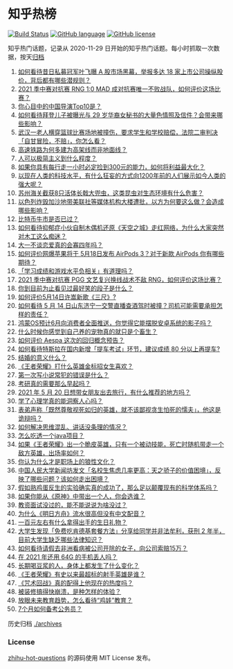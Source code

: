 # 知乎热榜
[![Build Status](https://github.com/ToWeLong/zhihu-hot-questions/workflows/CI/badge.svg)](https://github.com/ToWeLong/zhihu-hot-questions/actions)
[![GitHub language](https://img.shields.io/badge/language-golang-orange.svg)](https://golang.org/)
[![GitHub license](https://img.shields.io/github/license/ToWeLong/zhihu-hot-questions)](https://github.com/ToWeLong/zhihu-hot-questions/blob/main/LICENSE)

知乎热门话题，记录从 2020-11-29 日开始的知乎热门话题。每小时抓取一次数据，按天[归档](./archives)

<!-- BEGIN -->

1. [如何看待昔日私募冠军叶飞曝 A 股市场黑幕，举报多达 18 家上市公司操纵股价，背后都有哪些潜规则？](https://www.zhihu.com/question/459558051)
1. [2021 季中赛对抗赛 RNG 1:0 MAD 成对抗赛唯一不败战队，如何评价这场比赛？](https://www.zhihu.com/question/459644598)
1. [你心目中的中国导演Top10是？](https://www.zhihu.com/question/314257835)
1. [如何看待拜登儿子被曝光与 29 岁华裔女秘书的大量色情照及信件？会带来哪些影响？](https://www.zhihu.com/question/458657086)
1. [武汉一老人横穿篮球比赛场地被撞伤，要求学生和学校赔偿，法院二审判决「自甘冒险，不赔」，你怎么看？](https://www.zhihu.com/question/458886791)
1. [高速铁路为何多建为高架线而非地面线？](https://www.zhihu.com/question/308170553)
1. [人可以极简主义到什么程度？](https://www.zhihu.com/question/313020218)
1. [如果你具有每行走一小时必定捡到300元的能力，如何将利益最大化？](https://www.zhihu.com/question/439876862)
1. [以现在人类的科技水平，有什么狂妄的方式向1200年前的人们展示如今人类的强大呢？](https://www.zhihu.com/question/456628031)
1. [苏州海关截获8只活体长戟大兜虫，这类昆虫对生态环境有什么危害？](https://www.zhihu.com/question/459391470)
1. [以色列炸毁加沙地带美联社等媒体机构大楼遭批，以方为何要这么做？会造成哪些影响？](https://www.zhihu.com/question/459696493)
1. [比特币牛市是否已过？](https://www.zhihu.com/question/452808080)
1. [如何看待抑郁症小伙自制木偶机还原《天空之城》走红网络，为什么大家突然对木工这么痴迷？](https://www.zhihu.com/question/459454868)
1. [大一不谈恋爱真的会寡四年吗？](https://www.zhihu.com/question/453236394)
1. [如何评价网爆苹果将于 5月18日发布 AirPods 3？对于新款 AirPods 你有哪些期待？](https://www.zhihu.com/question/459436442)
1. [「学习成绩和游戏水平负相关」有道理吗？](https://www.zhihu.com/question/459296389)
1. [2021 季中赛对抗赛 PGG 文艺复兴换线战术不敌 RNG，如何评价这场比赛？](https://www.zhihu.com/question/459612622)
1. [你到目前为止看见过最好笑的段子是什么？](https://www.zhihu.com/question/297417967)
1. [如何评价5月14日许嵩新歌《三尺》?](https://www.zhihu.com/question/459310125)
1. [如何看待 5 月 14 日山东济宁一交警直播查酒驾时被撞？司机可能需要承担怎样的责任？](https://www.zhihu.com/question/459588410)
1. [鸿蒙OS预计6月向消费者全面推送，你觉得它能摆脱安卓系统的影子吗？](https://www.zhihu.com/question/458183232)
1. [什么时候你感觉到自己养的宠物真的就只是个畜生？](https://www.zhihu.com/question/344278401)
1. [如何评价 Aespa 这次的回归概念预告？](https://www.zhihu.com/question/459521240)
1. [如何看待特斯拉在国内新增「提车考试」环节，建议成绩 80 分以上再提车?](https://www.zhihu.com/question/459595338)
1. [结婚的意义什么？](https://www.zhihu.com/question/458425888)
1. [《王者荣耀》打什么英雄金标招女生喜欢？](https://www.zhihu.com/question/458540709)
1. [第一次写小说常犯的错误是什么？](https://www.zhihu.com/question/412175351)
1. [考研真的需要那么早起吗？](https://www.zhihu.com/question/453051286)
1. [2021 年 5 月 20 日想带女朋友出去旅行，有什么推荐的地方吗？](https://www.zhihu.com/question/459014409)
1. [学了心理学真的能洞察人心吗？](https://www.zhihu.com/question/455174188)
1. [表弟声称「既然尊敬视死如归的英雄，就不该鄙视贪生怕死的懦夫」，他这是诡辩吗？](https://www.zhihu.com/question/459177318)
1. [如何解决思维混乱、讲话没条理的情况？](https://www.zhihu.com/question/30173526)
1. [怎么吃透一个java项目？](https://www.zhihu.com/question/422346147)
1. [如果《王者荣耀》出一个脆皮英雄，只有一个被动技能，死亡时随机带走一个敌方英雄，出场率如何？](https://www.zhihu.com/question/459413105)
1. [你认为什么才是职场上的狼性文化？](https://www.zhihu.com/question/459550053)
1. [中国人民大学新闻坊发文「名校生焦虑几率更高：天之骄子的价值困境」，反映了哪些问题？该如何走出困境？](https://www.zhihu.com/question/459560350)
1. [假如熟鸡蛋反生的实验确实真的成功了，那么足以颠覆现有的科学体系吗？](https://www.zhihu.com/question/456677213)
1. [如果你能从《原神》中带出一个人，你会选谁？](https://www.zhihu.com/question/459304668)
1. [教资面试没过的，能不能说说为啥没过？](https://www.zhihu.com/question/459023684)
1. [为什么《明日方舟》流水很高但没有中文配音？](https://www.zhihu.com/question/456723907)
1. [一百元左右有什么拿得出手的生日礼物？](https://www.zhihu.com/question/333123808)
1. [大学生发现「免费吃肯德基套餐方法」分享给同学并非法牟利，获刑 2 年半，目前大学生缺乏哪些法律知识？](https://www.zhihu.com/question/458862596)
1. [如何看待请假去非洲看病被公司开除的女子，向公司索赔15万？](https://www.zhihu.com/question/459337590)
1. [在 2021 年还用 64G 的手机丢人吗？](https://www.zhihu.com/question/459213190)
1. [长期喝豆浆的人，身体上都发生了什么变化？](https://www.zhihu.com/question/382035677)
1. [《王者荣耀》有史以来最超标的射手英雄是谁？](https://www.zhihu.com/question/458538827)
1. [《咒术回战》真的配得上他现在的热度吗？](https://www.zhihu.com/question/444766202)
1. [被装修搞得快崩溃，是种怎样的体验？](https://www.zhihu.com/question/450122843)
1. [放眼未来教育趋势，怎么看待“鸡娃”教育？](https://www.zhihu.com/question/442769785)
1. [7个月如何备考公务员？](https://www.zhihu.com/question/453217326)

<!-- END -->

历史归档 [./archives](./archives)


### License
[zhihu-hot-questions](https://github.com/towelong/zhihu-hot-questions) 的源码使用 MIT License 发布。